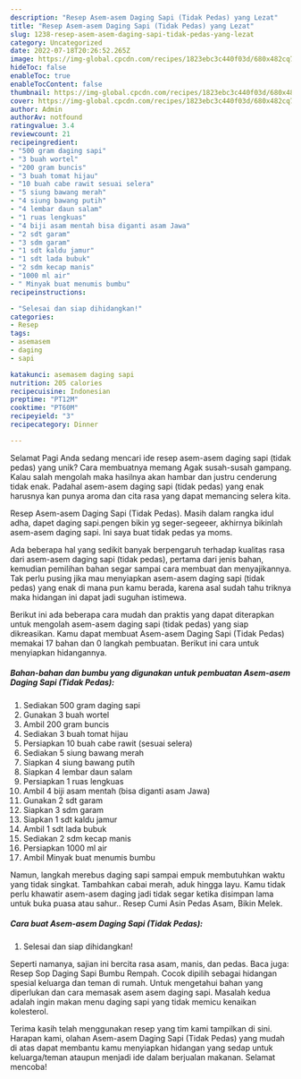 ```yaml
---
description: "Resep Asem-asem Daging Sapi (Tidak Pedas) yang Lezat"
title: "Resep Asem-asem Daging Sapi (Tidak Pedas) yang Lezat"
slug: 1238-resep-asem-asem-daging-sapi-tidak-pedas-yang-lezat
category: Uncategorized
date: 2022-07-18T20:26:52.265Z
image: https://img-global.cpcdn.com/recipes/1823ebc3c440f03d/680x482cq70/asem-asem-daging-sapi-tidak-pedas-foto-resep-utama.jpg
hideToc: false
enableToc: true
enableTocContent: false
thumbnail: https://img-global.cpcdn.com/recipes/1823ebc3c440f03d/680x482cq70/asem-asem-daging-sapi-tidak-pedas-foto-resep-utama.jpg
cover: https://img-global.cpcdn.com/recipes/1823ebc3c440f03d/680x482cq70/asem-asem-daging-sapi-tidak-pedas-foto-resep-utama.jpg
author: Admin
authorAv: notfound
ratingvalue: 3.4
reviewcount: 21
recipeingredient:
- "500 gram daging sapi"
- "3 buah wortel"
- "200 gram buncis"
- "3 buah tomat hijau"
- "10 buah cabe rawit sesuai selera"
- "5 siung bawang merah"
- "4 siung bawang putih"
- "4 lembar daun salam"
- "1 ruas lengkuas"
- "4 biji asam mentah bisa diganti asam Jawa"
- "2 sdt garam"
- "3 sdm garam"
- "1 sdt kaldu jamur"
- "1 sdt lada bubuk"
- "2 sdm kecap manis"
- "1000 ml air"
- " Minyak buat menumis bumbu"
recipeinstructions:

- "Selesai dan siap dihidangkan!"
categories:
- Resep
tags:
- asemasem
- daging
- sapi

katakunci: asemasem daging sapi 
nutrition: 205 calories
recipecuisine: Indonesian
preptime: "PT12M"
cooktime: "PT60M"
recipeyield: "3"
recipecategory: Dinner

---
```



Selamat Pagi Anda sedang mencari ide resep asem-asem daging sapi (tidak pedas) yang unik? Cara membuatnya memang Agak susah-susah gampang. Kalau salah mengolah maka hasilnya akan hambar dan justru cenderung tidak enak. Padahal asem-asem daging sapi (tidak pedas) yang enak harusnya kan punya aroma dan cita rasa yang dapat memancing selera kita.


Resep Asem-asem Daging Sapi (Tidak Pedas). Masih dalam rangka idul adha, dapet daging sapi.pengen bikin yg seger-segeeer, akhirnya bikinlah asem-asem daging sapi. Ini saya buat tidak pedas ya moms.

Ada beberapa hal yang sedikit banyak berpengaruh terhadap kualitas rasa dari asem-asem daging sapi (tidak pedas), pertama dari jenis bahan, kemudian pemilihan bahan segar sampai cara membuat dan menyajikannya. Tak perlu pusing jika mau menyiapkan asem-asem daging sapi (tidak pedas) yang enak di mana pun kamu berada, karena asal sudah tahu triknya maka hidangan ini dapat jadi suguhan istimewa.


Berikut ini ada beberapa cara mudah dan praktis yang dapat diterapkan untuk mengolah asem-asem daging sapi (tidak pedas) yang siap dikreasikan. Kamu dapat membuat Asem-asem Daging Sapi (Tidak Pedas) memakai 17 bahan dan 0 langkah pembuatan. Berikut ini cara untuk menyiapkan hidangannya.

<!--inarticleads1-->

##### Bahan-bahan dan bumbu yang digunakan untuk pembuatan Asem-asem Daging Sapi (Tidak Pedas):

1. Sediakan 500 gram daging sapi
1. Gunakan 3 buah wortel
1. Ambil 200 gram buncis
1. Sediakan 3 buah tomat hijau
1. Persiapkan 10 buah cabe rawit (sesuai selera)
1. Sediakan 5 siung bawang merah
1. Siapkan 4 siung bawang putih
1. Siapkan 4 lembar daun salam
1. Persiapkan 1 ruas lengkuas
1. Ambil 4 biji asam mentah (bisa diganti asam Jawa)
1. Gunakan 2 sdt garam
1. Siapkan 3 sdm garam
1. Siapkan 1 sdt kaldu jamur
1. Ambil 1 sdt lada bubuk
1. Sediakan 2 sdm kecap manis
1. Persiapkan 1000 ml air
1. Ambil  Minyak buat menumis bumbu


Namun, langkah merebus daging sapi sampai empuk membutuhkan waktu yang tidak singkat. Tambahkan cabai merah, aduk hingga layu. Kamu tidak perlu khawatir asem-asem daging jadi tidak segar ketika disimpan lama untuk buka puasa atau sahur.. Resep Cumi Asin Pedas Asam, Bikin Melek. 

<!--inarticleads2-->

##### Cara buat Asem-asem Daging Sapi (Tidak Pedas):


1. Selesai dan siap dihidangkan!

Seperti namanya, sajian ini bercita rasa asam, manis, dan pedas. Baca juga: Resep Sop Daging Sapi Bumbu Rempah. Cocok dipilih sebagai hidangan spesial keluarga dan teman di rumah. Untuk mengetahui bahan yang diperlukan dan cara memasak asem asem daging sapi. Masalah kedua adalah ingin makan menu daging sapi yang tidak memicu kenaikan kolesterol. 

Terima kasih telah menggunakan resep yang tim kami tampilkan di sini. Harapan kami, olahan Asem-asem Daging Sapi (Tidak Pedas) yang mudah di atas dapat membantu kamu menyiapkan hidangan yang sedap untuk keluarga/teman ataupun menjadi ide dalam berjualan makanan. Selamat mencoba!
